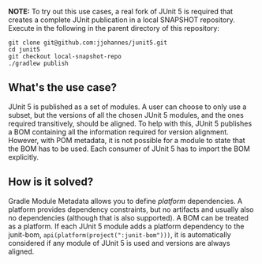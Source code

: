 **NOTE:**
To try out this use cases, a real fork of JUnit 5 is required that creates a complete JUnit publication in a local SNAPSHOT repository.
Execute in the following in the parent directory of this repository:
```
git clone git@github.com:jjohannes/junit5.git
cd junit5
git checkout local-snapshot-repo
./gradlew publish
```

## What's the use case?

JUnit 5 is published as a set of modules.
A user can choose to only use a subset, but the versions of all the chosen JUnit 5 modules, and the ones required transitively, should be aligned.
To help with this, JUnit 5 publishes a BOM containing all the information required for version alignment.
However, with POM metadata, it is not possible for a module to state that the BOM has to be used.
Each consumer of JUnit 5 has to import the BOM explicitly.

## How is it solved?

Gradle Module Metadata allows you to define _platform_ dependencies.
A platform provides dependency constraints, but no artifacts and usually also no dependencies (although that is also supported).
A BOM can be treated as a platform.
If each JUnit 5 module adds a platform dependency to the junit-bom, `api(platform(project(":junit-bom")))`, it is automatically considered if any module of JUnit 5 is used and versions are always aligned.
